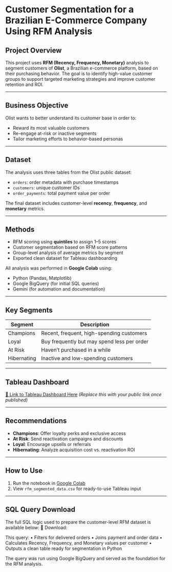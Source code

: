 # Customer Segmentation for a Brazilian E-Commerce Company Using RFM Analysis

## Project Overview

This project uses **RFM (Recency, Frequency, Monetary)** analysis to segment customers of **Olist**, a Brazilian e-commerce platform, based on their purchasing behavior. The goal is to identify high-value customer groups to support targeted marketing strategies and improve customer retention and ROI.

---

## Business Objective

Olist wants to better understand its customer base in order to:
- Reward its most valuable customers
- Re-engage at-risk or inactive segments
- Tailor marketing efforts to behavior-based personas

---

## Dataset

The analysis uses three tables from the Olist public dataset:
- `orders`: order metadata with purchase timestamps
- `customers`: unique customer IDs
- `order_payments`: total payment value per order

The final dataset includes customer-level **recency**, **frequency**, and **monetary** metrics.

---

## Methods

- RFM scoring using **quintiles** to assign 1–5 scores
- Customer segmentation based on RFM score patterns
- Group-level analysis of average metrics by segment
- Exported clean dataset for Tableau dashboarding

All analysis was performed in **Google Colab** using:
- Python (Pandas, Matplotlib)
- Google BigQuery (for initial SQL queries)
- Gemini (for automation and documentation)

---

## Key Segments

| Segment        | Description                                 |
|----------------|---------------------------------------------|
| Champions      | Recent, frequent, high-spending customers   |
| Loyal          | Buy frequently but may spend less per order |
| At Risk        | Haven’t purchased in a while                |
| Hibernating    | Inactive and low-spending customers         |

---

## Tableau Dashboard

[🔗 Link to Tableau Dashboard Here](#) *(Replace this with your public link once published)*

---

## Recommendations

- **Champions**: Offer loyalty perks and exclusive access
- **At Risk**: Send reactivation campaigns and discounts
- **Loyal**: Encourage upsells or referrals
- **Hibernating**: Analyze acquisition cost vs. reactivation ROI

---

## How to Use

1. Run the notebook in [Google Colab](https://colab.research.google.com/)
2. View `rfm_segmented_data.csv` for ready-to-use Tableau input

---

## SQL Query Download

The full SQL logic used to prepare the customer-level RFM dataset is available below:
📄 Download: 

This query:
•	Filters for delivered orders
•	Joins payment and order data
•	Calculates Recency, Frequency, and Monetary values per customer
•	Outputs a clean table ready for segmentation in Python

The query was run using Google BigQuery and served as the foundation for the RFM analysis.

